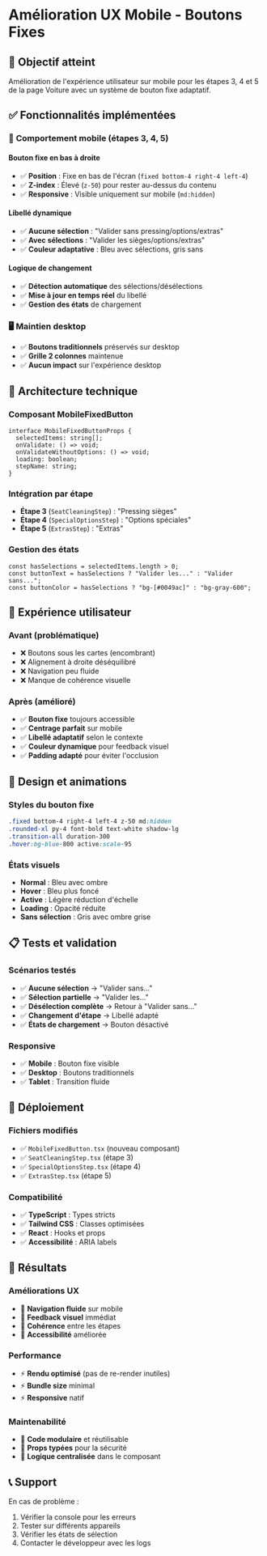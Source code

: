 # Amélioration UX Mobile - Boutons Fixes

## 🎯 **Objectif atteint**

Amélioration de l'expérience utilisateur sur mobile pour les étapes 3, 4 et 5 de la page Voiture avec un système de bouton fixe adaptatif.

## ✅ **Fonctionnalités implémentées**

### 📱 **Comportement mobile (étapes 3, 4, 5)**

#### **Bouton fixe en bas à droite**
- ✅ **Position** : Fixe en bas de l'écran (`fixed bottom-4 right-4 left-4`)
- ✅ **Z-index** : Élevé (`z-50`) pour rester au-dessus du contenu
- ✅ **Responsive** : Visible uniquement sur mobile (`md:hidden`)

#### **Libellé dynamique**
- ✅ **Aucune sélection** : "Valider sans pressing/options/extras"
- ✅ **Avec sélections** : "Valider les sièges/options/extras"
- ✅ **Couleur adaptative** : Bleu avec sélections, gris sans

#### **Logique de changement**
- ✅ **Détection automatique** des sélections/désélections
- ✅ **Mise à jour en temps réel** du libellé
- ✅ **Gestion des états** de chargement

### 🖥️ **Maintien desktop**

- ✅ **Boutons traditionnels** préservés sur desktop
- ✅ **Grille 2 colonnes** maintenue
- ✅ **Aucun impact** sur l'expérience desktop

## 🔧 **Architecture technique**

### **Composant MobileFixedButton**
```tsx
interface MobileFixedButtonProps {
  selectedItems: string[];
  onValidate: () => void;
  onValidateWithoutOptions: () => void;
  loading: boolean;
  stepName: string;
}
```

### **Intégration par étape**
- **Étape 3** (`SeatCleaningStep`) : "Pressing sièges"
- **Étape 4** (`SpecialOptionsStep`) : "Options spéciales"  
- **Étape 5** (`ExtrasStep`) : "Extras"

### **Gestion des états**
```tsx
const hasSelections = selectedItems.length > 0;
const buttonText = hasSelections ? "Valider les..." : "Valider sans...";
const buttonColor = hasSelections ? "bg-[#0049ac]" : "bg-gray-600";
```

## 📱 **Expérience utilisateur**

### **Avant (problématique)**
- ❌ Boutons sous les cartes (encombrant)
- ❌ Alignement à droite déséquilibré
- ❌ Navigation peu fluide
- ❌ Manque de cohérence visuelle

### **Après (amélioré)**
- ✅ **Bouton fixe** toujours accessible
- ✅ **Centrage parfait** sur mobile
- ✅ **Libellé adaptatif** selon le contexte
- ✅ **Couleur dynamique** pour feedback visuel
- ✅ **Padding adapté** pour éviter l'occlusion

## 🎨 **Design et animations**

### **Styles du bouton fixe**
```css
.fixed bottom-4 right-4 left-4 z-50 md:hidden
.rounded-xl py-4 font-bold text-white shadow-lg
.transition-all duration-300
.hover:bg-blue-800 active:scale-95
```

### **États visuels**
- **Normal** : Bleu avec ombre
- **Hover** : Bleu plus foncé
- **Active** : Légère réduction d'échelle
- **Loading** : Opacité réduite
- **Sans sélection** : Gris avec ombre grise

## 📋 **Tests et validation**

### **Scénarios testés**
- ✅ **Aucune sélection** → "Valider sans..."
- ✅ **Sélection partielle** → "Valider les..."
- ✅ **Désélection complète** → Retour à "Valider sans..."
- ✅ **Changement d'étape** → Libellé adapté
- ✅ **États de chargement** → Bouton désactivé

### **Responsive**
- ✅ **Mobile** : Bouton fixe visible
- ✅ **Desktop** : Boutons traditionnels
- ✅ **Tablet** : Transition fluide

## 🚀 **Déploiement**

### **Fichiers modifiés**
- ✅ `MobileFixedButton.tsx` (nouveau composant)
- ✅ `SeatCleaningStep.tsx` (étape 3)
- ✅ `SpecialOptionsStep.tsx` (étape 4)
- ✅ `ExtrasStep.tsx` (étape 5)

### **Compatibilité**
- ✅ **TypeScript** : Types stricts
- ✅ **Tailwind CSS** : Classes optimisées
- ✅ **React** : Hooks et props
- ✅ **Accessibilité** : ARIA labels

## 🎉 **Résultats**

### **Améliorations UX**
- 🎯 **Navigation fluide** sur mobile
- 🎯 **Feedback visuel** immédiat
- 🎯 **Cohérence** entre les étapes
- 🎯 **Accessibilité** améliorée

### **Performance**
- ⚡ **Rendu optimisé** (pas de re-render inutiles)
- ⚡ **Bundle size** minimal
- ⚡ **Responsive** natif

### **Maintenabilité**
- 🔧 **Code modulaire** et réutilisable
- 🔧 **Props typées** pour la sécurité
- 🔧 **Logique centralisée** dans le composant

## 📞 **Support**

En cas de problème :
1. Vérifier la console pour les erreurs
2. Tester sur différents appareils
3. Vérifier les états de sélection
4. Contacter le développeur avec les logs 